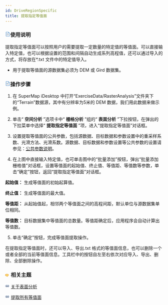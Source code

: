 ```yaml
---
id: DriveRegionSpecific
title: 提取指定等值面
---
```

### ![](../../../img/read.gif)使用说明

提取指定等值面可以按照用户的需要提取一定数量的特定值的等值面。可以直接输入特定值，也可以根据设置的范围和间隔自动生成系列高程值，还可以通过导入的方式，将存放在*.txt
文件中的特定值导入。

* 用于提取等值面的源数据集必须为 DEM 或 Gird 数据集。

### ![](../../../img/read.gif)操作步骤

1. 在 SuperMap iDesktop 中打开“ExerciseData/RasterAnalysis”文件夹下的“Terrain”数据源，其中有分辨率为5米的 DEM 数据，我们用此数据来做示例。
2. 单击“ **空间分析** ”选项卡中“ **栅格分析** ”组的“ **表面分析** ”下拉按钮，在弹出的下拉菜单中选择“ **提取指定等值面** ”项，进入“提取指定等值面”对话框。

3. 设置提取等值面的公共参数，包括源数据、目标数据和参数设置中的重采样系数、光滑方法、光滑系数。源数据、目标数据和参数设置等公共参数的设置请参见：[公共参数说明](CommonPara.htm)。
4. 在上图中直接输入特定值，也可单击图中的“批量添加”按钮，弹出“批量添加栅格值”对话框，设置等值面的起始值、终止值、等值距、等值数等参数，单击“确定”按钮，返回“提取指定等值面”对话框。


**起始值：** 生成等值面的初始起算值。

**终止值：** 生成等值面的最大值。

**等值距：** 从起始值起，相邻两个等值面之间的高程间距，默认单位与源数据集单位相同。

**等值数：** 目标数据集中等值面的总数量。等值距确定后，应用程序会自动计算出等值数。

5. 单击“确定”按钮，完成等值面提取操作。

在提取指定等值面时，还可以导入、导出.txt 格式的等值面信息，也可以删除一个或者全部的当前等值面信息。工具栏中的按钮自左至右依次对应导入、导出、删除、全部删除操作。



### ![](../../../img/seealso.png) 相关主题

![](../../../img/smalltitle.png) [关于表面分析](AoubtSurfaceAnalyst.htm)

![](../../../img/smalltitle.png) [提取所有等值面](DriveRegionAll.htm)


